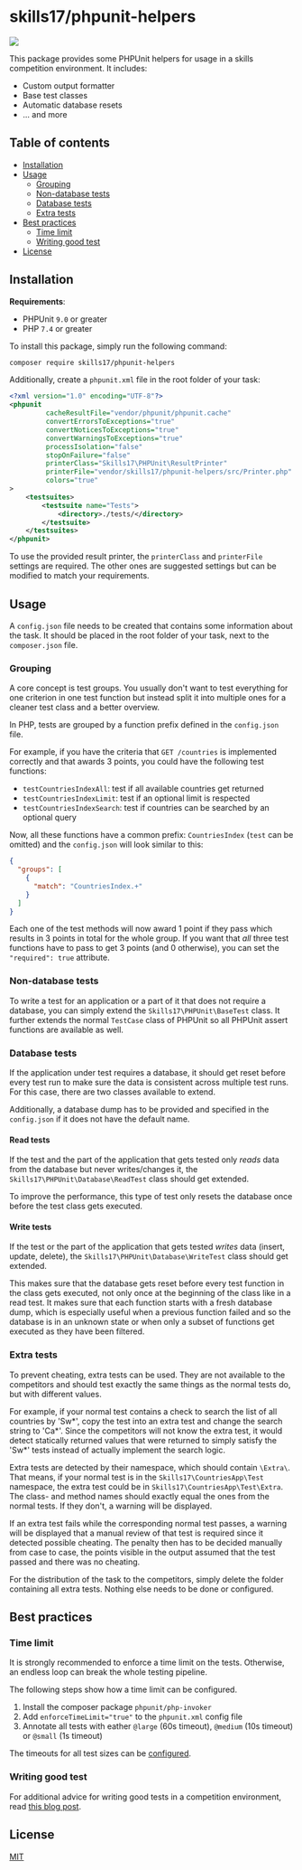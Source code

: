 # skills17/phpunit-helpers

<img src="https://cyrilwanner.github.io/packages/skills17/phpunit-helpers/assets/output-preview.png" align="center">

This package provides some PHPUnit helpers for usage in a skills competition environment. It includes:
- Custom output formatter
- Base test classes
- Automatic database resets
- ... and more

## Table of contents

- [Installation](#installation)
- [Usage](#usage)
  - [Grouping](#grouping)
  - [Non-database tests](#non-database-tests)
  - [Database tests](#database-tests)
  - [Extra tests](#extra-tests)
- [Best practices](#best-practices)
  - [Time limit](#time-limit)
  - [Writing good test](#writing-good-test)
- [License](#license)

## Installation

**Requirements**:
- PHPUnit `9.0` or greater
- PHP `7.4` or greater

To install this package, simply run the following command:
```bash
composer require skills17/phpunit-helpers
```

Additionally, create a `phpunit.xml` file in the root folder of your task:
```xml
<?xml version="1.0" encoding="UTF-8"?>
<phpunit
         cacheResultFile="vendor/phpunit/phpunit.cache"
         convertErrorsToExceptions="true"
         convertNoticesToExceptions="true"
         convertWarningsToExceptions="true"
         processIsolation="false"
         stopOnFailure="false"
         printerClass="Skills17\PHPUnit\ResultPrinter"
         printerFile="vendor/skills17/phpunit-helpers/src/Printer.php"
         colors="true"
>
    <testsuites>
        <testsuite name="Tests">
            <directory>./tests/</directory>
        </testsuite>
    </testsuites>
</phpunit>
```

To use the provided result printer, the `printerClass` and `printerFile` settings are required.
The other ones are suggested settings but can be modified to match your requirements.

## Usage

A `config.json` file needs to be created that contains some information about the task.
It should be placed in the root folder of your task, next to the `composer.json` file.

### Grouping

A core concept is test groups. You usually don't want to test everything for one criterion in one
test function but instead split it into multiple ones for a cleaner test class and a better overview.

In PHP, tests are grouped by a function prefix defined in the `config.json` file.

For example, if you have the criteria that `GET /countries` is implemented correctly and that
awards 3 points, you could have the following test functions:
- `testCountriesIndexAll`: test if all available countries get returned
- `testCountriesIndexLimit`: test if an optional limit is respected
- `testCountriesIndexSearch`: test if countries can be searched by an optional query

Now, all these functions have a common prefix: `CountriesIndex` (`test` can be omitted) and the
`config.json` will look similar to this:
```json
{
  "groups": [
    {
      "match": "CountriesIndex.+"
    }
  ]
}
```

Each one of the test methods will now award 1 point if they pass which results in 3 points in total
for the whole group. If you want that _all_ three test functions have to pass to get 3 points
(and 0 otherwise), you can set the `"required": true` attribute.

### Non-database tests

To write a test for an application or a part of it that does not require a database, you can simply
extend the `Skills17\PHPUnit\BaseTest` class. It further extends the normal `TestCase` class of
PHPUnit so all PHPUnit assert functions are available as well.

### Database tests

If the application under test requires a database, it should get reset before every test run to make
sure the data is consistent across multiple test runs. For this case, there are two classes
available to extend.

Additionally, a database dump has to be provided and specified in the `config.json` if it does not
have the default name.

#### Read tests

If the test and the part of the application that gets tested only _reads_ data from the database but
never writes/changes it, the `Skills17\PHPUnit\Database\ReadTest` class should get extended.

To improve the performance, this type of test only resets the database once before the test class
gets executed.

#### Write tests

If the test or the part of the application that gets tested _writes_ data (insert, update, delete),
the `Skills17\PHPUnit\Database\WriteTest` class should get extended.

This makes sure that the database gets reset before every test function in the class gets executed,
not only once at the beginning of the class like in a read test.
It makes sure that each function starts with a fresh database dump, which is especially useful
when a previous function failed and so the database is in an unknown state or when only a subset
of functions get executed as they have been filtered.

### Extra tests

To prevent cheating, extra tests can be used. They are not available to the competitors and should
test exactly the same things as the normal tests do, but with different values.

For example, if your normal test contains a check to search the list of all countries by 'Sw*',
copy the test into an extra test and change the search string to 'Ca*'.
Since the competitors will not know the extra test, it would detect statically returned values
that were returned to simply satisfy the 'Sw*' tests instead of actually implement the search logic.

Extra tests are detected by their namespace, which should contain `\Extra\`. That means, if your
normal test is in the `Skills17\CountriesApp\Test` namespace, the extra test could be in
`Skills17\CountriesApp\Test\Extra`. The class- and method names should exactly equal the ones from
the normal tests. If they don't, a warning will be displayed.

If an extra test fails while the corresponding normal test passes, a warning will be displayed that
a manual review of that test is required since it detected possible cheating.
The penalty then has to be decided manually from case to case, the points visible in the output
assumed that the test passed and there was no cheating.

For the distribution of the task to the competitors, simply delete the folder containing all extra
tests. Nothing else needs to be done or configured.

## Best practices

### Time limit

It is strongly recommended to enforce a time limit on the tests. Otherwise, an endless loop can
break the whole testing pipeline.

The following steps show how a time limit can be configured.

1. Install the composer package `phpunit/php-invoker`
1. Add `enforceTimeLimit="true"` to the `phpunit.xml` config file
1. Annotate all tests with eather `@large` (60s timeout), `@medium` (10s timeout) or
`@small` (1s timeout)

The timeouts for all test sizes can be [configured](https://phpunit.readthedocs.io/en/9.3/risky-tests.html#risky-tests-test-execution-timeout).

### Writing good test

For additional advice for writing good tests in a competition environment, read [this blog post](https://skills17.ch/blog/automated-testing-in-a-competition-environment-2020).

## License

[MIT](https://github.com/skills17/phpunit-helpers/blob/master/LICENSE)

